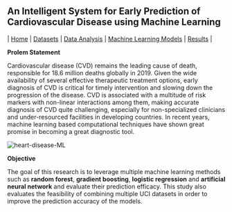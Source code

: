 ##                                                    An Intelligent System for Early Prediction of Cardiovascular Disease using Machine Learning

                                              
| [Home](./README.md)       | [Datasets](./Datasets.md)       | [Data Analysis](./DataAnalysis.md)      | [Machine Learning Models](./MLModels.md)      | [Results](./Findings.md)         |


**Prolem Statement**

Cardiovascular disease (CVD) remains the leading cause of death, responsible for 18.6 million deaths globally in 2019. Given the wide availability of several effective therapeutic treatment options, early diagnosis of CVD is critical for timely intervention and slowing down the progression of the disease. CVD is associated with a multitude of risk markers with non-linear interactions among them, making accurate diagnosis of CVD quite challenging, especially for non-specialized clinicians and under-resourced facilities in developing countries. In recent years, machine learning based computational techniques have shown great promise in becoming a great diagnostic tool.



![heart-disease-ML](https://user-images.githubusercontent.com/85214375/155653304-5f12c8b4-4e30-4a70-9139-4058f1b7d00d.jpeg)


**Objective**

The goal of this research is to leverage multiple machine learning methods such as **random forest**, **gradient boosting**, **logistic regression** and **artificial neural network** and evaluate their prediction efficacy. This study also evaluates the feasibility of combining multiple UCI datasets in order to improve the prediction accuracy of the models. 